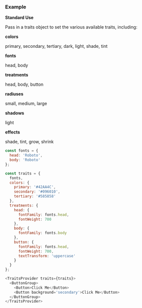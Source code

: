 ### Example

**Standard Use**

Pass in a traits object to set the various available traits, including:

**colors**

primary, secondary, tertiary, dark, light, shade, tint

**fonts**

head, body

**treatments**

head, body, button

**radiuses**

small, medium, large

**shadows**

light

**effects**

shade, tint, grow, shrink

```javascript static
const fonts = {
  head: 'Roboto',
  body: 'Roboto'
};

const traits = {
  fonts,
  colors: {
    primary: '#42AA4C',
    secondary: '#096010',
    tertiary: '#585858'
  },
  treatments: {
    head: {
      fontFamily: fonts.head,
      fontWeight: 700
    },
    body: {
      fontFamily: fonts.body
    },
    button: {
      fontFamily: fonts.head,
      fontWeight: 700,
      textTransform: 'uppercase'
    }
  }
};

<TraitsProvider traits={traits}>
  <ButtonGroup>
    <Button>Click Me</Button>
    <Button background='secondary'>Click Me</Button>
  </ButtonGroup>
</TraitsProvider>
```
